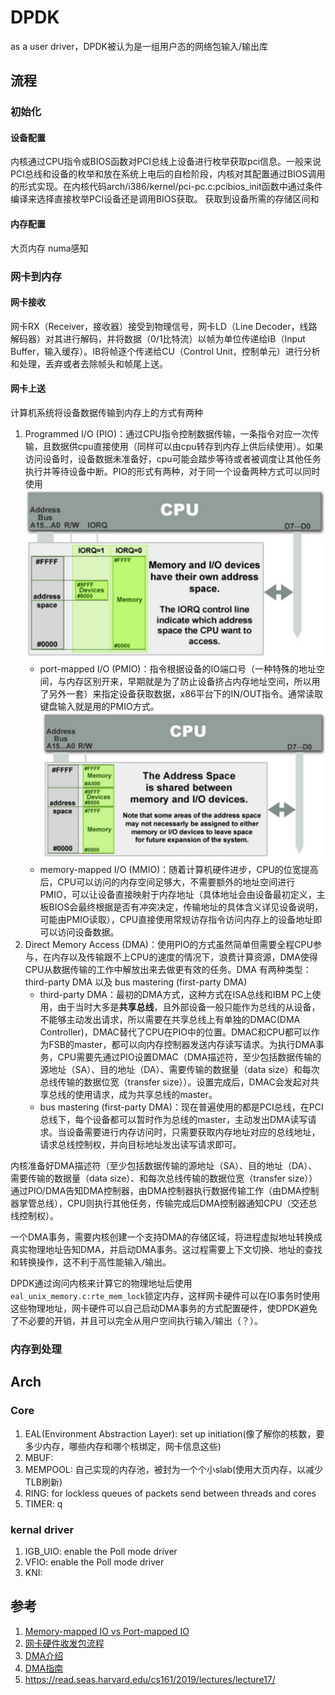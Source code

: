 # DPDK
as a user driver，DPDK被认为是一组用户态的网络包输入/输出库
## 流程
### 初始化
#### 设备配置
内核通过CPU指令或BIOS函数对PCI总线上设备进行枚举获取pci信息。一般来说PCI总线和设备的枚举和放在系统上电后的自检阶段，内核对其配置通过BIOS调用的形式实现。在内核代码arch/i386/kernel/pci-pc.c:pcibios_init函数中通过条件编译来选择直接枚举PCI设备还是调用BIOS获取。
获取到设备所需的存储区间和
#### 内存配置
大页内存
numa感知
### 网卡到内存
#### 网卡接收
网卡RX（Receiver，接收器）接受到物理信号，网卡LD（Line Decoder，线路解码器）对其进行解码，并将数据（0/1比特流）以帧为单位传递给IB（Input Buffer，输入缓存）。IB将帧逐个传递给CU（Control Unit，控制单元）进行分析和处理，丢弃或者去除帧头和帧尾上送。
#### 网卡上送
计算机系统将设备数据传输到内存上的方式有两种
1. Programmed I/O (PIO)：通过CPU指令控制数据传输，一条指令对应一次传输，且数据供cpu直接使用（同样可以由cpu转存到内存上供后续使用）。如果访问设备时，设备数据未准备好，cpu可能会踏步等待或者被调度让其他任务执行并等待设备中断。PIO的形式有两种，对于同一个设备两种方式可以同时使用
   ![PMIO](pics/Port_Mapped_io.png)
   - port-mapped I/O (PMIO)：指令根据设备的IO端口号（一种特殊的地址空间，与内存区别开来，早期就是为了防止设备挤占内存地址空间，所以用了另外一套）来指定设备获取数据，x86平台下的IN/OUT指令。通常读取键盘输入就是用的PMIO方式。
   ![MMIO](pics/Memory_mapped_io.png)
   - memory-mapped I/O (MMIO)：随着计算机硬件进步，CPU的位宽提高后，CPU可以访问的内存空间足够大，不需要额外的地址空间进行PMIO，可以让设备直接映射于内存地址（具体地址会由设备最初定义，主板BIOS会最终根据是否有冲突决定，传输地址的具体含义详见设备说明，可能由PMIO读取），CPU直接使用常规访存指令访问内存上的设备地址即可以访问设备数据。
2. Direct Memory Access (DMA)：使用PIO的方式虽然简单但需要全程CPU参与，在内存以及传输跟不上CPU的速度的情况下，浪费计算资源，DMA使得CPU从数据传输的工作中解放出来去做更有效的任务。DMA 有两种类型：third-party DMA 以及 bus mastering (first-party DMA)
   - third-party DMA：最初的DMA方式，这种方式在ISA总线和IBM PC上使用，由于当时大多是**共享总线**，且外部设备一般只能作为总线的从设备，不能够主动发出请求，所以需要在共享总线上有单独的DMAC(DMA Controller)，DMAC替代了CPU在PIO中的位置。DMAC和CPU都可以作为FSB的master，都可以向内存控制器发送内存读写请求。为执行DMA事务，CPU需要先通过PIO设置DMAC（DMA描述符，至少包括数据传输的源地址（SA）、目的地址（DA）、需要传输的数据量（data size）和每次总线传输的数据位宽（transfer size））。设置完成后，DMAC会发起对共享总线的使用请求，成为共享总线的master。
   - bus mastering (first-party DMA)：现在普遍使用的都是PCI总线，在PCI总线下，每个设备都可以暂时作为总线的master，主动发出DMA读写请求。当设备需要进行内存访问时，只需要获取内存地址对应的总线地址，请求总线控制权，并向目标地址发出读写请求即可。

内核准备好DMA描述符（至少包括数据传输的源地址（SA）、目的地址（DA）、需要传输的数据量（data size）、和每次总线传输的数据位宽（transfer size））通过PIO/DMA告知DMA控制器，由DMA控制器执行数据传输工作（由DMA控制器掌管总线），CPU则执行其他任务，传输完成后DMA控制器通知CPU（交还总线控制权）。

一个DMA事务，需要内核创建一个支持DMA的存储区域，将进程虚拟地址转换成真实物理地址告知DMA，并启动DMA事务。这过程需要上下文切换、地址的查找和转换操作，这不利于高性能输入/输出。

DPDK通过询问内核来计算它的物理地址后使用`eal_unix_memory.c:rte_mem_lock`锁定内存，这样网卡硬件可以在IO事务时使用这些物理地址，网卡硬件可以自己启动DMA事务的方式配置硬件，使DPDK避免了不必要的开销，并且可以完全从用户空间执行输入/输出（？）。
### 内存到处理
## Arch
### Core
1. EAL(Environment Abstraction Layer): set up initiation(像了解你的核数，要多少内存，哪些内存和哪个核绑定，网卡信息这些)
2. MBUF: 
3. MEMPOOL: 自己实现的内存池，被封为一个个小slab(使用大页内存，以减少TLB刷新)
4. RING: for lockless queues of packets send between threads and cores
5. TIMER: q
### kernal driver
1. IGB_UIO: enable the Poll mode driver
2. VFIO: enable the Poll mode driver
3. KNI:
## 参考
1. [Memory-mapped IO vs Port-mapped IO](https://www.bogotobogo.com/Embedded/memory_mapped_io_vs_port_mapped_isolated_io.php)
2. [网卡硬件收发包流程](https://www.cnblogs.com/winter-blogs/p/12003210.html)
3. [DMA介绍](https://jianyue.tech/posts/dma/)
4. [DMA指南](https://www.kernel.org/doc/html/latest/core-api/dma-api-howto.html)
5. https://read.seas.harvard.edu/cs161/2019/lectures/lecture17/
